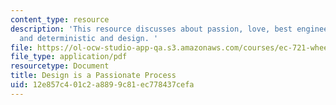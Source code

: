 ```yaml
---
content_type: resource
description: 'This resource discusses about passion, love, best engineering practice
  and deterministic and design. '
file: https://ol-ocw-studio-app-qa.s3.amazonaws.com/courses/ec-721-wheelchair-design-in-developing-countries-spring-2009/12e857c401c2a8899c81ec778437cefa_MITEC_721S09_read03_2007notes.pdf
file_type: application/pdf
resourcetype: Document
title: Design is a Passionate Process
uid: 12e857c4-01c2-a889-9c81-ec778437cefa
---
```

